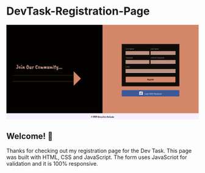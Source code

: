 # DevTask-Registration-Page

![Design preview for the registration page task](./images/RegistrationPage.png)

## Welcome! 👋

Thanks for checking out my registration page for the Dev Task.
This page was built with HTML, CSS and JavaScript.
The form uses JavaScriot for validation and it is 100% responsive.
